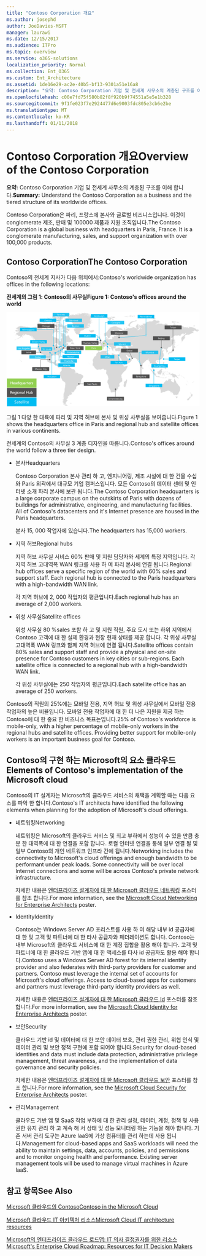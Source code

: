 ```yaml
---
title: "Contoso Corporation 개요"
ms.author: josephd
author: JoeDavies-MSFT
manager: laurawi
ms.date: 12/15/2017
ms.audience: ITPro
ms.topic: overview
ms.service: o365-solutions
localization_priority: Normal
ms.collection: Ent_O365
ms.custom: Ent_Architecture
ms.assetid: 1de16e29-ac2e-40b5-bf13-9301a51e16a8
description: "요약: Contoso Corporation 기업 및 전세계 사무소의 계층된 구조를 이해 합니다."
ms.openlocfilehash: c00e7fd75f580b82f8f920b9f74551a5e5e1b328
ms.sourcegitcommit: 9f1fe023f7e2924477d6e9003fdc805e3cb6e2be
ms.translationtype: MT
ms.contentlocale: ko-KR
ms.lasthandoff: 01/11/2018
---
```

# <a name="overview-of-the-contoso-corporation"></a><span data-ttu-id="b2fa5-103">Contoso Corporation 개요</span><span class="sxs-lookup"><span data-stu-id="b2fa5-103">Overview of the Contoso Corporation</span></span>

 <span data-ttu-id="b2fa5-104">**요약:** Contoso Corporation 기업 및 전세계 사무소의 계층된 구조를 이해 합니다.</span><span class="sxs-lookup"><span data-stu-id="b2fa5-104">**Summary:** Understand the Contoso Corporation as a business and the tiered structure of its worldwide offices.</span></span>
  
<span data-ttu-id="b2fa5-p101">Contoso Corporation은 파리, 프랑스에 본사와 글로벌 비즈니스입니다. 이것이 conglomerate 제조, 판매 및 100000 제품과 지원 조직입니다.</span><span class="sxs-lookup"><span data-stu-id="b2fa5-p101">The Contoso Corporation is a global business with headquarters in Paris, France. It is a conglomerate manufacturing, sales, and support organization with over 100,000 products.</span></span> 
  
## <a name="the-contoso-corporation"></a><span data-ttu-id="b2fa5-107">Contoso Corporation</span><span class="sxs-lookup"><span data-stu-id="b2fa5-107">The Contoso Corporation</span></span>

<span data-ttu-id="b2fa5-108">Contoso의 전세계 지사가 다음 위치에서:</span><span class="sxs-lookup"><span data-stu-id="b2fa5-108">Contoso's worldwide organization has offices in the following locations:</span></span>
  
<span data-ttu-id="b2fa5-109">**전세계의 그림 1: Contoso의 사무실**</span><span class="sxs-lookup"><span data-stu-id="b2fa5-109">**Figure 1: Contoso's offices around the world**</span></span>

![전 세계 Contoso Corporation 사무실](images/Contoso_Poster/Contoso_WW_Org.png)

  
<span data-ttu-id="b2fa5-111">그림 1 다양 한 대륙에 파리 및 지역 허브에 본사 및 위성 사무실을 보여줍니다.</span><span class="sxs-lookup"><span data-stu-id="b2fa5-111">Figure 1 shows the headquarters office in Paris and regional hub and satellite offices in various continents.</span></span>
  
<span data-ttu-id="b2fa5-112">전세계의 Contoso의 사무실 3 계층 디자인을 따릅니다.</span><span class="sxs-lookup"><span data-stu-id="b2fa5-112">Contoso's offices around the world follow a three tier design.</span></span>
  
- <span data-ttu-id="b2fa5-113">본사</span><span class="sxs-lookup"><span data-stu-id="b2fa5-113">Headquarters</span></span>
    
    <span data-ttu-id="b2fa5-p102">Contoso Corporation 본사 관리 하 고, 엔지니어링, 제조 시설에 대 한 건물 수십와 Paris 외곽에서 대규모 기업 캠퍼스입니다. 모든 Contoso의 데이터 센터 및 인터넷 소개 파리 본사에 보관 됩니다.</span><span class="sxs-lookup"><span data-stu-id="b2fa5-p102">The Contoso Corporation headquarters is a large corporate campus on the outskirts of Paris with dozens of buildings for administrative, engineering, and manufacturing facilities. All of Contoso's datacenters and it's Internet presence are housed in the Paris headquarters.</span></span>
    
    <span data-ttu-id="b2fa5-116">본사 15, 000 작업자에 있습니다.</span><span class="sxs-lookup"><span data-stu-id="b2fa5-116">The headquarters has 15,000 workers.</span></span>
    
- <span data-ttu-id="b2fa5-117">지역 허브</span><span class="sxs-lookup"><span data-stu-id="b2fa5-117">Regional hubs</span></span>
    
    <span data-ttu-id="b2fa5-p103">지역 허브 사무실 서비스 60% 판매 및 지원 담당자와 세계의 특정 지역입니다. 각 지역 허브 고대역폭 WAN 링크를 사용 하 여 파리 본사에 연결 됩니다.</span><span class="sxs-lookup"><span data-stu-id="b2fa5-p103">Regional hub offices serve a specific region of the world with 60% sales and support staff. Each regional hub is connected to the Paris headquarters with a high-bandwidth WAN link.</span></span> 
    
    <span data-ttu-id="b2fa5-120">각 지역 허브에 2, 000 작업자의 평균입니다.</span><span class="sxs-lookup"><span data-stu-id="b2fa5-120">Each regional hub has an average of 2,000 workers.</span></span>
    
- <span data-ttu-id="b2fa5-121">위성 사무실</span><span class="sxs-lookup"><span data-stu-id="b2fa5-121">Satellite offices</span></span>
    
    <span data-ttu-id="b2fa5-p104">위성 사무실 80 %sales 포함 하 고 및 지원 직원, 주요 도시 또는 하위 지역에서 Contoso 고객에 대 한 실제 환경과 현장 현재 상태를 제공 합니다. 각 위성 사무실 고대역폭 WAN 링크와 함께 지역 허브에 연결 됩니다.</span><span class="sxs-lookup"><span data-stu-id="b2fa5-p104">Satellite offices contain 80% sales and support staff and provide a physical and on-site presence for Contoso customers in key cities or sub-regions. Each satellite office is connected to a regional hub with a high-bandwidth WAN link.</span></span>
    
    <span data-ttu-id="b2fa5-124">각 위성 사무실에는 250 작업자의 평균입니다.</span><span class="sxs-lookup"><span data-stu-id="b2fa5-124">Each satellite office has an average of 250 workers.</span></span>
    
<span data-ttu-id="b2fa5-p105">Contoso의 직원의 25%에는 모바일 전용, 지역 허브 및 위성 사무실에서 모바일 전용 작업자의 높은 비율입니다. 모바일 전용 작업자에 대 한 더 나은 지원을 제공 하는 Contoso에 대 한 중요 한 비즈니스 목표는입니다.</span><span class="sxs-lookup"><span data-stu-id="b2fa5-p105">25% of Contoso's workforce is mobile-only, with a higher percentage of mobile-only workers in the regional hubs and satellite offices. Providing better support for mobile-only workers is an important business goal for Contoso.</span></span>
  
## <a name="elements-of-contosos-implementation-of-the-microsoft-cloud"></a><span data-ttu-id="b2fa5-127">Contoso의 구현 하는 Microsoft의 요소 클라우드</span><span class="sxs-lookup"><span data-stu-id="b2fa5-127">Elements of Contoso's implementation of the Microsoft cloud</span></span>

<span data-ttu-id="b2fa5-128">Contoso의 IT 설계자는 Microsoft의 클라우드 서비스의 채택을 계획할 때는 다음 요소를 파악 한 합니다.</span><span class="sxs-lookup"><span data-stu-id="b2fa5-128">Contoso's IT architects have identified the following elements when planning for the adoption of Microsoft's cloud offerings.</span></span>
  
- <span data-ttu-id="b2fa5-129">네트워킹</span><span class="sxs-lookup"><span data-stu-id="b2fa5-129">Networking</span></span>
    
    <span data-ttu-id="b2fa5-p106">네트워킹은 Microsoft의 클라우드 서비스 및 최고 부하에서 성능이 수 있을 만큼 충분 한 대역폭에 대 한 연결을 포함 합니다. 로컬 인터넷 연결을 통해 일부 연결 될 및 일부 Contoso의 개인 네트워크 인프라 간에 됩니다.</span><span class="sxs-lookup"><span data-stu-id="b2fa5-p106">Networking includes the connectivity to Microsoft's cloud offerings and enough bandwidth to be performant under peak loads. Some connectivity will be over local Internet connections and some will be across Contoso's private network infrastructure.</span></span>
    
    <span data-ttu-id="b2fa5-132">자세한 내용은 [엔터프라이즈 설계자에 대 한 Microsoft 클라우드 네트워킹](microsoft-cloud-networking-for-enterprise-architects.md) 포스터를 참조 합니다.</span><span class="sxs-lookup"><span data-stu-id="b2fa5-132">For more information, see the [Microsoft Cloud Networking for Enterprise Architects](microsoft-cloud-networking-for-enterprise-architects.md) poster.</span></span>
   
- <span data-ttu-id="b2fa5-133">Identity</span><span class="sxs-lookup"><span data-stu-id="b2fa5-133">Identity</span></span>
    
    <span data-ttu-id="b2fa5-p107">Contoso는 Windows Server AD 포리스트를 사용 하 여 해당 내부 id 공급자에 대 한 및 고객 및 파트너에 대 한 타사 공급자와 페더레이션도 합니다. Contoso는 내부 Microsoft의 클라우드 서비스에 대 한 계정 집합을 활용 해야 합니다. 고객 및 파트너에 대 한 클라우드 기반 앱에 대 한 액세스를 타사 id 공급자도 활용 해야 합니다.</span><span class="sxs-lookup"><span data-stu-id="b2fa5-p107">Contoso uses a Windows Server AD forest for its internal identity provider and also federates with third-party providers for customer and partners. Contoso must leverage the internal set of accounts for Microsoft's cloud offerings. Access to cloud-based apps for customers and partners must leverage third-party identity providers as well.</span></span>
    
    <span data-ttu-id="b2fa5-137">자세한 내용은 [엔터프라이즈 설계자에 대 한 Microsoft 클라우드 Id](microsoft-cloud-identity-for-enterprise-architects.md) 포스터를 참조 합니다.</span><span class="sxs-lookup"><span data-stu-id="b2fa5-137">For more information, see the [Microsoft Cloud Identity for Enterprise Architects](microsoft-cloud-identity-for-enterprise-architects.md) poster.</span></span>
    
- <span data-ttu-id="b2fa5-138">보안</span><span class="sxs-lookup"><span data-stu-id="b2fa5-138">Security</span></span>
    
    <span data-ttu-id="b2fa5-139">클라우드 기반 id 및 데이터에 대 한 보안 데이터 보호, 관리 권한 관리, 위협 인식 및 데이터 관리 및 보안 정책 구현에 포함 되어야 합니다.</span><span class="sxs-lookup"><span data-stu-id="b2fa5-139">Security for cloud-based identities and data must include data protection, administrative privilege management, threat awareness, and the implementation of data governance and security policies.</span></span>
    
    <span data-ttu-id="b2fa5-140">자세한 내용은 [엔터프라이즈 설계자에 대 한 Microsoft 클라우드 보안](http://aka.ms/cloudarchsecurity) 포스터를 참조 합니다.</span><span class="sxs-lookup"><span data-stu-id="b2fa5-140">For more information, see the [Microsoft Cloud Security for Enterprise Architects](http://aka.ms/cloudarchsecurity) poster.</span></span>
    
- <span data-ttu-id="b2fa5-141">관리</span><span class="sxs-lookup"><span data-stu-id="b2fa5-141">Management</span></span>
    
    <span data-ttu-id="b2fa5-p108">클라우드 기반 앱 및 SaaS 작업 부하에 대 한 관리 설정, 데이터, 계정, 정책 및 사용 권한 유지 관리 하 고 계속 해 서 상태 및 성능 모니터링 하는 기능을 해야 합니다. 기존 서버 관리 도구는 Azure IaaS에 가상 컴퓨터를 관리 하는데 사용 됩니다.</span><span class="sxs-lookup"><span data-stu-id="b2fa5-p108">Management for cloud-based apps and SaaS workloads will need the ability to maintain settings, data, accounts, policies, and permissions and to monitor ongoing health and performance. Existing server management tools will be used to manage virtual machines in Azure IaaS.</span></span>
    
## <a name="see-also"></a><span data-ttu-id="b2fa5-144">참고 항목</span><span class="sxs-lookup"><span data-stu-id="b2fa5-144">See Also</span></span>

[<span data-ttu-id="b2fa5-145">Microsoft 클라우드의 Contoso</span><span class="sxs-lookup"><span data-stu-id="b2fa5-145">Contoso in the Microsoft Cloud</span></span>](contoso-in-the-microsoft-cloud.md)
  
[<span data-ttu-id="b2fa5-146">Microsoft 클라우드 IT 아키텍처 리소스</span><span class="sxs-lookup"><span data-stu-id="b2fa5-146">Microsoft Cloud IT architecture resources</span></span>](microsoft-cloud-it-architecture-resources.md)

[<span data-ttu-id="b2fa5-147">Microsoft의 엔터프라이즈 클라우드 로드맵: IT 의사 결정권자를 위한 리소스</span><span class="sxs-lookup"><span data-stu-id="b2fa5-147">Microsoft's Enterprise Cloud Roadmap: Resources for IT Decision Makers</span></span>](https://sway.com/FJ2xsyWtkJc2taRD)
 


